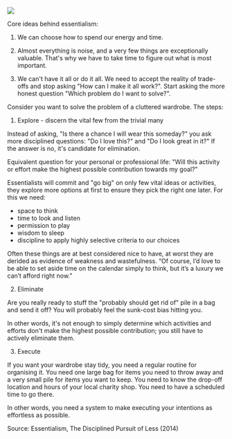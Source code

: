 <img src="https://user-images.githubusercontent.com/1047259/145565704-37a721ac-9ec2-4f45-92f2-991d33a4f67a.jpg" style="max-width:100%;height:auto;"> 

Core ideas behind essentialism:

1) We can choose how to spend our energy and time.

2) Almost everything is noise, and a very few things are exceptionally valuable.
That's why we have to take time to figure out what is most important.

3) We can't have it all or do it all. We need to accept the reality of
trade-offs and stop asking "How can I make it all work?". Start asking the more
honest question "Which problem do I want to solve?".

Consider you want to solve the problem of a cluttered wardrobe. The steps:

1) Explore - discern the vital few from the trivial many

Instead of asking, "Is there a chance I will wear this someday?" you ask more
disciplined questions: "Do I love this?" and "Do I look great in it?" If the
answer is no, it's candidate for elimination.

Equivalent question for your personal or professional life: "Will this activity
or effort make the highest possible contribution towards my goal?"

Essentialists will commit and "go big" on only few vital ideas or activities,
they explore more options at first to ensure they pick the right one later. For
this we need:

* space to think
* time to look and listen
* permission to play
* wisdom to sleep
* discipline to apply highly selective criteria to our choices

Often these things are at best considered nice to have, at worst they are
derided as evidence of weakness and wastefulness. “Of course, I’d love to be
able to set aside time on the calendar simply to think, but it’s a luxury we
can’t afford right now.”

2) Eliminate

Are you really ready to stuff the "probably should get rid of" pile in a bag and
send it off? You will probably feel the sunk-cost bias hitting you.

In other words, it's not enough to simply determine which activities and efforts
don't make the highest possible contribution; you still have to actively
eliminate them.

3) Execute

If you want your wardrobe stay tidy, you need a regular routine for organising
it. You need one large bag for items you need to throw away and a very small
pile for items you want to keep. You need to know the drop-off location and
hours of your local charity shop. You need to have a scheduled time to go there.

In other words, you need a system to make executing your intentions as
effortless as possible.

Source: Essentialism, The Disciplined Pursuit of Less (2014)
